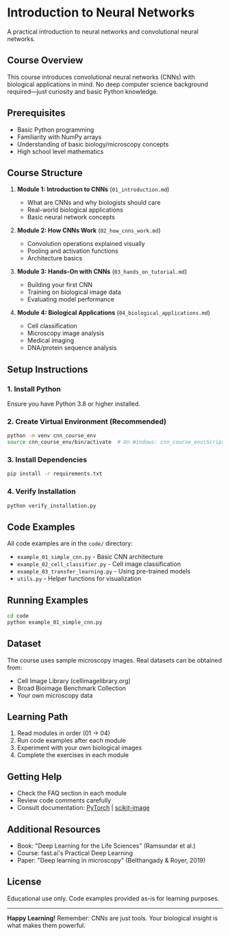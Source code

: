 # Introduction to Neural Networks

A practical introduction to neural networks and convolutional neural networks.

## Course Overview

This course introduces convolutional neural networks (CNNs) with biological applications in mind. No deep computer science background required—just curiosity and basic Python knowledge.

## Prerequisites

- Basic Python programming
- Familiarity with NumPy arrays
- Understanding of basic biology/microscopy concepts
- High school level mathematics

## Course Structure

1. **Module 1: Introduction to CNNs** (`01_introduction.md`)
   - What are CNNs and why biologists should care
   - Real-world biological applications
   - Basic neural network concepts

2. **Module 2: How CNNs Work** (`02_how_cnns_work.md`)
   - Convolution operations explained visually
   - Pooling and activation functions
   - Architecture basics

3. **Module 3: Hands-On with CNNs** (`03_hands_on_tutorial.md`)
   - Building your first CNN
   - Training on biological image data
   - Evaluating model performance

4. **Module 4: Biological Applications** (`04_biological_applications.md`)
   - Cell classification
   - Microscopy image analysis
   - Medical imaging
   - DNA/protein sequence analysis

## Setup Instructions

### 1. Install Python
Ensure you have Python 3.8 or higher installed.

### 2. Create Virtual Environment (Recommended)
```bash
python -m venv cnn_course_env
source cnn_course_env/bin/activate  # On Windows: cnn_course_env\Scripts\activate
```

### 3. Install Dependencies
```bash
pip install -r requirements.txt
```

### 4. Verify Installation
```bash
python verify_installation.py
```

## Code Examples

All code examples are in the `code/` directory:
- `example_01_simple_cnn.py` - Basic CNN architecture
- `example_02_cell_classifier.py` - Cell image classification
- `example_03_transfer_learning.py` - Using pre-trained models
- `utils.py` - Helper functions for visualization

## Running Examples

```bash
cd code
python example_01_simple_cnn.py
```

## Dataset

The course uses sample microscopy images. Real datasets can be obtained from:
- Cell Image Library (cellimagelibrary.org)
- Broad Bioimage Benchmark Collection
- Your own microscopy data

## Learning Path

1. Read modules in order (01 → 04)
2. Run code examples after each module
3. Experiment with your own biological images
4. Complete the exercises in each module

## Getting Help

- Check the FAQ section in each module
- Review code comments carefully
- Consult documentation: [PyTorch](https://pytorch.org/docs/) | [scikit-image](https://scikit-image.org/)

## Additional Resources

- Book: "Deep Learning for the Life Sciences" (Ramsundar et al.)
- Course: fast.ai's Practical Deep Learning
- Paper: "Deep learning in microscopy" (Belthangady & Royer, 2019)

## License

Educational use only. Code examples provided as-is for learning purposes.

---

**Happy Learning!** Remember: CNNs are just tools. Your biological insight is what makes them powerful.
